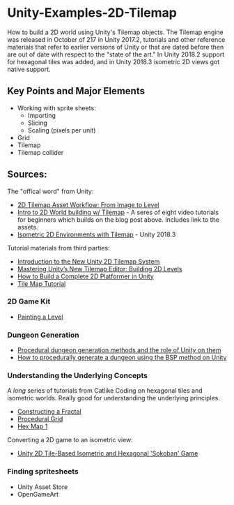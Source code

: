 # Unity-Examples-2D-Tilemap

How to build a 2D world using Unity's Tilemap objects. The Tilemap engine was released in October of 217 in Unity 2017.2, tutorials and other reference materials that refer to earlier versions of Unity or that are dated before then are out of date with respect to the "state of the art." In Unity 2018.2 support for hexagonal tiles was added, and in Unity 2018.3 isometric 2D views got native support.

## Key Points and Major Elements

* Working with sprite sheets:
  - Importing
  - Slicing
  - Scaling (pixels per unit)
* Grid
* Tilemap
* Tilemap collider

## Sources:

The "offical word" from Unity:

* [2D Tilemap Asset Workflow: From Image to Level](https://blogs.unity3d.com/2018/01/25/2d-tilemap-asset-workflow-from-image-to-level/)
* [Intro to 2D World building w/ Tilemap](https://unity3d.com/learn/tutorials/topics/2d-game-creation/intro-2d-world-building-w-tilemap) - A seres of eight video tutorials for beginners which builds on the blog post above. Includes link to the assets.
* [Isometric 2D Environments with Tilemap](https://blogs.unity3d.com/2019/03/18/isometric-2d-environments-with-tilemap/) - Unity 2018.3

Tutorial materials from third parties:

* [Introduction to the New Unity 2D Tilemap System](https://www.raywenderlich.com/23-introduction-to-the-new-unity-2d-tilemap-system)
* [Mastering Unity’s New Tilemap Editor: Building 2D Levels](https://gamedevacademy.org/mastering-unitys-new-tilemap-editor-building-2d-levels/)
* [How to Build a Complete 2D Platformer in Unity](https://gamedevacademy.org/how-to-build-a-complete-2d-platformer-in-unity/)
* [Tile Map Tutorial](https://www.2dtoolkit.com/doc/2.5/tilemap/tutorial.html)

### 2D Game Kit

* [Painting a Level](https://unity3d.com/learn/tutorials/projects/2d-game-kit/painting-level)

### Dungeon Generation

* [Procedural dungeon generation methods and the role of Unity on them](https://bladecast.pro/unity-tutorial/dungeon-prcedural-generation-overview-unity-2018)
* [How to procedurally generate a dungeon using the BSP method on Unity](https://bladecast.pro/unity-tutorial/how-to-procedurally-generate-a-dungeon-bsp-method-unity-tilemap)

### Understanding the Underlying Concepts

A *long* series of tutorials from Catlike Coding on hexagonal tiles and isometric worlds. Really good for understanding the underlying principles.

* [Constructing a Fractal](https://catlikecoding.com/unity/tutorials/constructing-a-fractal/)
* [Procedural Grid](https://catlikecoding.com/unity/tutorials/procedural-grid/)
* [Hex Map 1](https://catlikecoding.com/unity/tutorials/hex-map/part-1/)

Converting a 2D game to an isometric view:

* [Unity 2D Tile-Based Isometric and Hexagonal 'Sokoban' Game](https://gamedevelopment.tutsplus.com/tutorials/unity-2d-tile-based-isometric-and-hexagonal-sokoban-game--cms-29715)

### Finding spritesheets

* Unity Asset Store
* OpenGameArt
